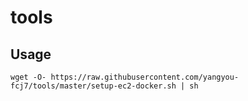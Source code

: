 # tools
## Usage
```
wget -O- https://raw.githubusercontent.com/yangyou-fcj7/tools/master/setup-ec2-docker.sh | sh
```
